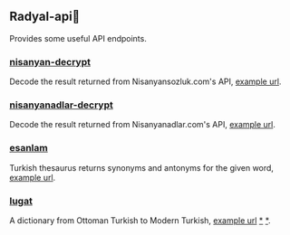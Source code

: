## Radyal-api🔌

Provides some useful API endpoints.

### [nisanyan-decrypt](https://radyal-api.vercel.app/api/nisanyan-decrypt)

Decode the result returned from Nisanyansozluk.com's API, [example url](https://radyal-api.vercel.app/api/nisanyan-decrypt?word=sanat).

### [nisanyanadlar-decrypt](https://radyal-api.vercel.app/api/nisanyanadlar-decrypt)

Decode the result returned from Nisanyanadlar.com's API, [example url](https://radyal-api.vercel.app/api/nisanyanadlar-decrypt?name=tigin).

### [esanlam](https://radyal-api.vercel.app/api/esanlam)

Turkish thesaurus returns synonyms and antonyms for the given word, [example url](https://radyal-api.vercel.app/api/esanlam?word=durmak).

### [lugat](https://radyal-api.vercel.app/api/lugat)

A dictionary from Ottoman Turkish to Modern Turkish, [example url](https://radyal-api.vercel.app/api/lugat?word=divane) [\*](https://radyal-api.vercel.app/api/lugat?word=dîvâne) [\*](https://radyal-api.vercel.app/api/lugat?word=د۪يوَانَه).

